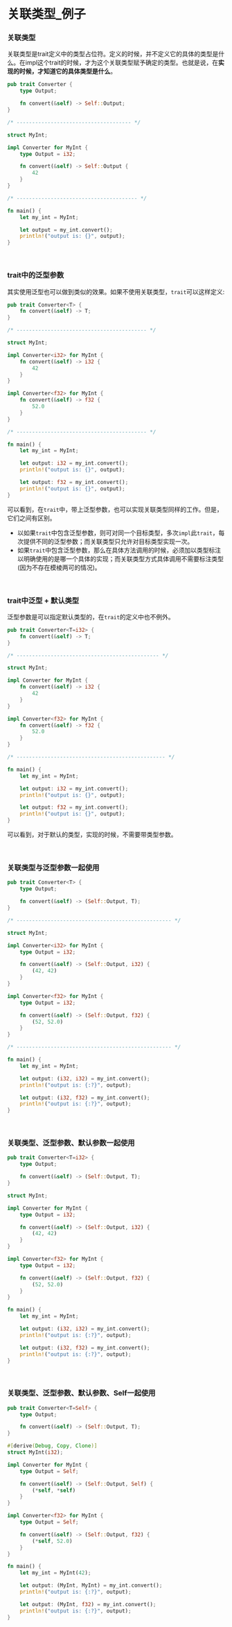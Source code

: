 # 关联类型_例子

### 关联类型

关联类型是trait定义中的类型占位符。定义的时候，并不定义它的具体的类型是什么。在impl这个trait的时候，才为这个关联类型赋予确定的类型。也就是说，在**实现的时候，才知道它的具体类型是什么**。

```rust
pub trait Converter {
    type Output;

    fn convert(&self) -> Self::Output;
}

/* ------------------------------------- */

struct MyInt;

impl Converter for MyInt {
    type Output = i32;

    fn convert(&self) -> Self::Output {
        42
    }
}

/* --------------------------------------- */

fn main() {
    let my_int = MyInt;

    let output = my_int.convert();
    println!("output is: {}", output);
}
```

&nbsp;

### trait中的泛型参数

其实使用泛型也可以做到类似的效果。如果不使用关联类型，`trait`可以这样定义:

```rust
pub trait Converter<T> {
    fn convert(&self) -> T;
}

/* ------------------------------------------ */

struct MyInt;

impl Converter<i32> for MyInt {
    fn convert(&self) -> i32 {
        42
    }
}

impl Converter<f32> for MyInt {
    fn convert(&self) -> f32 {
        52.0
    }
}

/* ------------------------------------------ */

fn main() {
    let my_int = MyInt;

    let output: i32 = my_int.convert();
    println!("output is: {}", output);

    let output: f32 = my_int.convert();
    println!("output is: {}", output);
}
```

可以看到，在`trait`中，带上泛型参数，也可以实现关联类型同样的工作。但是，它们之间有区别。

* 以如果`trait`中包含泛型参数，则可对同一个目标类型，多次`impl`此`trait`，每次提供不同的泛型参数；而关联类型只允许对目标类型实现一次。
* 如果`trait`中包含泛型参数，那么在具体方法调用的时候，必须加以类型标注以明确使用的是哪一个具体的实现；而关联类型方式具体调用不需要标注类型(因为不存在模棱两可的情况)。

&nbsp;
&nbsp;

### trait中泛型 + 默认类型

泛型参数是可以指定默认类型的，在`trait`的定义中也不例外。

```rust
pub trait Converter<T=i32> {
    fn convert(&self) -> T;
}

/* ---------------------------------------------- */

struct MyInt;

impl Converter for MyInt {
    fn convert(&self) -> i32 {
        42
    }
}

impl Converter<f32> for MyInt {
    fn convert(&self) -> f32 {
        52.0
    }
}

/* ------------------------------------------------ */

fn main() {
    let my_int = MyInt;

    let output: i32 = my_int.convert();
    println!("output is: {}", output);

    let output: f32 = my_int.convert();
    println!("output is: {}", output);
}
```

可以看到，对于默认的类型，实现的时候，不需要带类型参数。

&nbsp;
&nbsp;

### 关联类型与泛型参数一起使用

```rust
pub trait Converter<T> {
    type Output;

    fn convert(&self) -> (Self::Output, T);
}

/* -------------------------------------------------- */

struct MyInt;

impl Converter<i32> for MyInt {
    type Output = i32;

    fn convert(&self) -> (Self::Output, i32) {
        (42, 42)
    }
}

impl Converter<f32> for MyInt {
    type Output = i32;

    fn convert(&self) -> (Self::Output, f32) {
        (52, 52.0)
    }
}

/* -------------------------------------------------- */

fn main() {
    let my_int = MyInt;

    let output: (i32, i32) = my_int.convert();
    println!("output is: {:?}", output);

    let output: (i32, f32) = my_int.convert();
    println!("output is: {:?}", output);
}
```

&nbsp;

### 关联类型、泛型参数、默认参数一起使用

```rust
pub trait Converter<T=i32> {
    type Output;

    fn convert(&self) -> (Self::Output, T);
}

struct MyInt;

impl Converter for MyInt {
    type Output = i32;

    fn convert(&self) -> (Self::Output, i32) {
        (42, 42)
    }
}

impl Converter<f32> for MyInt {
    type Output = i32;

    fn convert(&self) -> (Self::Output, f32) {
        (52, 52.0)
    }
}

fn main() {
    let my_int = MyInt;

    let output: (i32, i32) = my_int.convert();
    println!("output is: {:?}", output);

    let output: (i32, f32) = my_int.convert();
    println!("output is: {:?}", output);
}
```

&nbsp;
&nbsp;

### 关联类型、泛型参数、默认参数、Self一起使用

```rust
pub trait Converter<T=Self> {
    type Output;

    fn convert(&self) -> (Self::Output, T);
}

#[derive(Debug, Copy, Clone)]
struct MyInt(i32);

impl Converter for MyInt {
    type Output = Self;

    fn convert(&self) -> (Self::Output, Self) {
        (*self, *self)
    }
}

impl Converter<f32> for MyInt {
    type Output = Self;

    fn convert(&self) -> (Self::Output, f32) {
        (*self, 52.0)
    }
}

fn main() {
    let my_int = MyInt(42);

    let output: (MyInt, MyInt) = my_int.convert();
    println!("output is: {:?}", output);

    let output: (MyInt, f32) = my_int.convert();
    println!("output is: {:?}", output);
}
```
